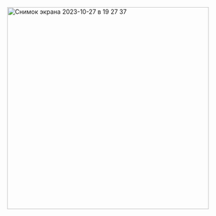 <img width="467" alt="Снимок экрана 2023-10-27 в 19 27 37" src="https://github.com/IvanTarasiuk/gitCommands/assets/77458309/a75f3c90-3649-4309-ba00-b5af0c4bd0dc">

